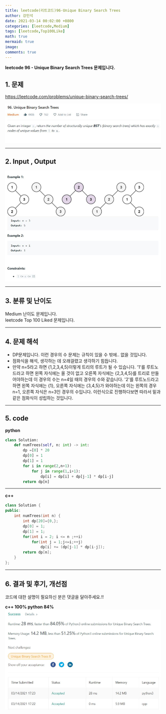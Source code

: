 ```yaml
---
title: leetcode(리트코드)96-Unique Binary Search Trees
author: 강민석
date: 2021-03-14 00:02:00 +0800
categories: [leetcode,Medium]
tags: [leetcode,Top100Like]
math: true
mermaid: true
image: 
comments: true
---
```


**leetcode 96 - Unique Binary Search Trees 문제입니다.**

## 1. 문제
<https://leetcode.com/problems/unique-binary-search-trees/>  

![](/assets/img/sample/leetcode/96/Problem.JPG)

-----  

## 2. Input , Output

![](/assets/img/sample/leetcode/96/input.JPG)  


-----  

## 3. 분류 및 난이도

Medium 난이도 문제입니다.  
leetcode Top 100 Liked 문제입니다.  


-----  

## 4. 문제 해석

- DP문제입니다. 이런 경우의 수 문제는 규칙이 있을 수 밖에.. 없을 것입니다.
- 점화식을 해석, 생각하는 데 오래걸렸고 생각하기 힘듭니다.
- 만약 n=5라고 하면 {1,2,3,4,5}이렇게 트리의 루트가 될 수 있습니다. '1'를 루트노드라고 하면 왼쪽 자식에는 올 것이 없고 오른쪽 자식에는 {2,3,4,5}를 트리로 만들어야하는데 이 경우의 수는 n=4일 때의 경우의 수와 같습니다. '2'를 루트노드라고 하면 왼쪽 자식에는 {1}, 오른쪽 자식에는 {3,4,5}가 와야하는데 이는 왼쪽의 경우 n=1, 오른쪽 자식은 n=3인 경우의 수입니다. 이런식으로 진행하다보면
따라서 밑과 같은 점화식이 성립하는 것입니다.

-----  

## 5. code

**python**

```python
class Solution:
    def numTrees(self, n: int) -> int:
        dp =[0] * 20
        dp[0] = 1
        dp[1] = 1
        for i in range(2,n+1):
            for j in range(1,i+1):
                dp[i] = dp[i] + dp[j-1] * dp[i-j]
        return dp[n]
```

-----  

**c++**

```c++
class Solution {
public:
    int numTrees(int n) {
        int dp[20]={0,};
        dp[0] = 1;
        dp[1] = 1;
        for(int i = 2; i <= n ;++i)
            for(int j = 1;j<=i;++j)
                dp[i] += (dp[j-1] * dp[i-j]);
        return dp[n];
    }
};
```

-----

## 6. 결과 및 후기, 개선점

코드에 대한 설명이 필요하신 분은 댓글을 달아주세요.!!

**c++ 100% python 84%**  
![](/assets/img/sample/leetcode/96/result.JPG)  

 
